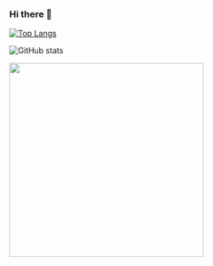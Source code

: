### Hi there 👋

[![Top Langs](https://github-readme-stats.vercel.app/api/top-langs/?username=AhmedMohamed040&layout=compact)](https://github.com/AhmedMohamed040/github-readme-stats) 

![GitHub stats](https://github-readme-stats.vercel.app/api?username=AhmedMohamed040&show_icons=true) 

<a href="#"><img src="https://github-readme-stats.vercel.app/api?username=AhmedMohamed040&show_icons=true&count_private=true&theme=dark" width="350"></a>
